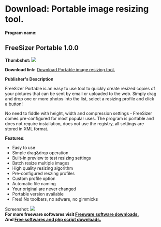 # Download: Portable image resizing tool.

**Program name:**

## FreeSizer Portable 1.0.0

  
**Thumbshot:** ![](http://www.freewarefiles.com/screenshot/freesizer_md.jpg)   
  
**Download link:** [Download Portable image resizing tool.](http://freesoftwares.boysofts.com/FreeSizer-Portable_program_69258.html)  
  


**Publisher's Description**  
  


FreeSizer Portable is an easy to use tool to quickly create resized copies of your pictures that can be sent by email or uploaded to the web. Simply drag and drop one or more photos into the list, select a resizing profile and click a button! 

No need to fiddle with height, width and compression settings - FreeSizer comes pre-configured for most popular uses. The program is portable and does not require installation, does not use the registry, all settings are stored in XML format.

**Features:**

  * Easy to use 
  * Simple drag&drop operation 
  * Built-in preview to test resizing settings 
  * Batch resize multiple images 
  * High quality resizing algorithm 
  * Pre-configured reszing profiles 
  * Custom profile option 
  * Automatic file naming 
  * Your original are never changed 
  * Portable version available 
  * Free! No toolbars, no adware, no gimmicks 

  
  
Screenshot: ![](http://www.freewarefiles.com/screenshot/freesizer.jpg)   
**For more freeware softwares visit [Freeware software downloads.](http://freesoftwares.boysofts.com/)**   
**And [Free softwares and php script downloads.](http://www.boysofts.com/)**
